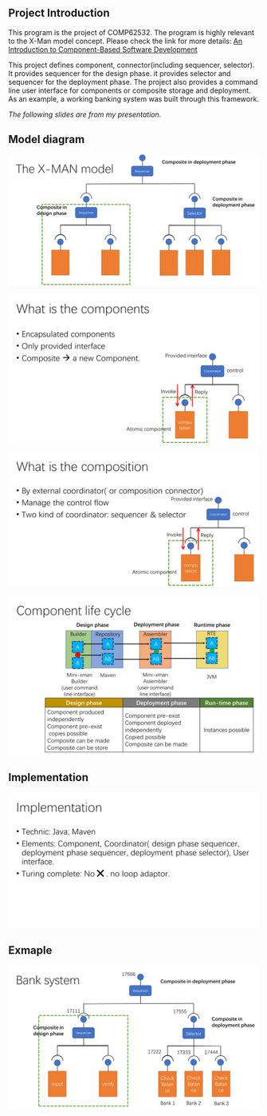 ## Project Introduction

This program is the project of COMP62532. The program is highly relevant to the X-Man model concept. Please check the link for more details: [An Introduction to Component-Based Software Development](https://www.worldscientific.com/worldscibooks/10.1142/10486)

This project defines component, connector(including sequencer, selector). It provides sequencer for the design phase. it provides selector and sequencer for the deployment phase. The project also provides a command line user interface for components or composite storage and deployment. As an example, a working banking system was built through this framework.

*The following slides are from my presentation.*

## Model diagram

![image-20220528162319465](readme.assets/image-20220528162319465.png)

![image-20220528163923137](readme.assets/image-20220528163923137.png)

![image-20220528163935153](readme.assets/image-20220528163935153.png)

![image-20220528163952296](readme.assets/image-20220528163952296.png)

## Implementation

![image-20220528164053623](readme.assets/image-20220528164053623.png)

## Exmaple

![image-20220528162212707](readme.assets/image-20220528162212707.png)